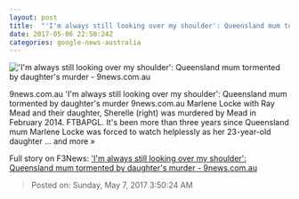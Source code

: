 ```yaml
---
layout: post
title:  "'I'm always still looking over my shoulder': Queensland mum tormented by daughter's murder - 9news.com.au"
date: 2017-05-06 22:50:24Z
categories: google-news-australia
---
```


!['I'm always still looking over my shoulder': Queensland mum tormented by daughter's murder - 9news.com.au](http://prod.static9.net.au/_/media/2017/05/07/07/24/0705_marlene_sp.ashx)

9news.com.au 'I'm always still looking over my shoulder': Queensland mum tormented by daughter's murder 9news.com.au Marlene Locke with Ray Mead and their daughter, Sherelle (right) was murdered by Mead in February 2014. FTBAPGL. It's been more than three years since Queensland mum Marlene Locke was forced to watch helplessly as her 23-year-old daughter ... and more »


Full story on F3News: ['I'm always still looking over my shoulder': Queensland mum tormented by daughter's murder - 9news.com.au](http://www.f3nws.com/n/xnDttD)

> Posted on: Sunday, May 7, 2017 3:50:24 AM
